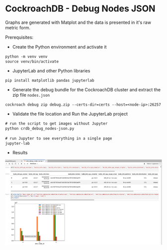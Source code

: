 # CockroachDB - Debug Nodes JSON

Graphs are generated with Matplot and the data is presented in it's raw metric form.

Prerequisites:
* Create the Python environment and activate it
```shell
python -m venv venv
source venv/bin/activate
```

* JupyterLab and other Python libraries

```shell
pip install matplotlib pandas jupyterlab
```

* Generate the debug bundle for the CockroachDB cluster and extract the zip file `nodes.json`

```
cockroach debug zip debug.zip --certs-dir=certs --host=<node-ip>:26257
```

* Validate the file location and Run the JupyterLab project

```shell
# run the script to get images without Jupyter
python crdb_debug_nodes-json.py

# run Jupyter to see everything in a single page
jupyter-lab
```

* Results

![parser](parser.png)
